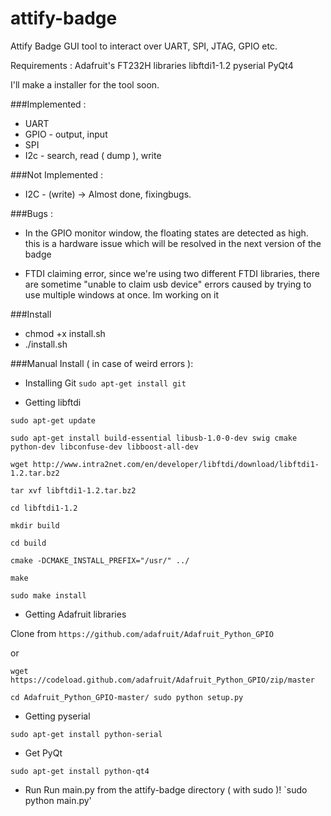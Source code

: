 # attify-badge
Attify Badge GUI tool to interact over UART, SPI, JTAG, GPIO etc.

Requirements :
Adafruit's FT232H libraries
libftdi1-1.2
pyserial
PyQt4

I'll make a installer for the tool soon.

###Implemented :
- UART
- GPIO - output, input
- SPI  
- I2c - search, read ( dump ), write

###Not Implemented :
- I2C - (write) -> Almost done, fixingbugs.

###Bugs :

- In the GPIO monitor window, the floating states are detected as high.
  this is a hardware issue which will be resolved in the next version of
  the badge

- FTDI claiming error, since we're using two different FTDI libraries, there are 
  sometime "unable to claim usb device" errors caused by trying to use multiple 
  windows at once. Im working on it


###Install

- chmod +x install.sh
- ./install.sh

###Manual Install ( in case of weird errors ): 

- Installing Git
`sudo apt-get install git`

- Getting libftdi

`sudo apt-get update`

`sudo apt-get install build-essential libusb-1.0-0-dev swig cmake python-dev libconfuse-dev libboost-all-dev`

`wget http://www.intra2net.com/en/developer/libftdi/download/libftdi1-1.2.tar.bz2`

`tar xvf libftdi1-1.2.tar.bz2`

`cd libftdi1-1.2`

`mkdir build`

`cd build`

`cmake -DCMAKE_INSTALL_PREFIX="/usr/" ../`

`make`

`sudo make install`

- Getting Adafruit libraries

Clone from 
`https://github.com/adafruit/Adafruit_Python_GPIO`

or

`wget https://codeload.github.com/adafruit/Adafruit_Python_GPIO/zip/master`

`cd Adafruit_Python_GPIO-master/
sudo python setup.py`

- Getting pyserial

`sudo apt-get install python-serial`

- Get PyQt

`sudo apt-get install python-qt4`


- Run 
Run main.py from the attify-badge directory ( with sudo )!
`sudo python main.py'
